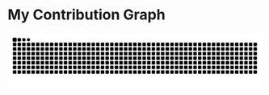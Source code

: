 # My Contribution Graph
![](https://github.com/vaghaniparth/contribution-graph/blob/main/github-snake.svg)
